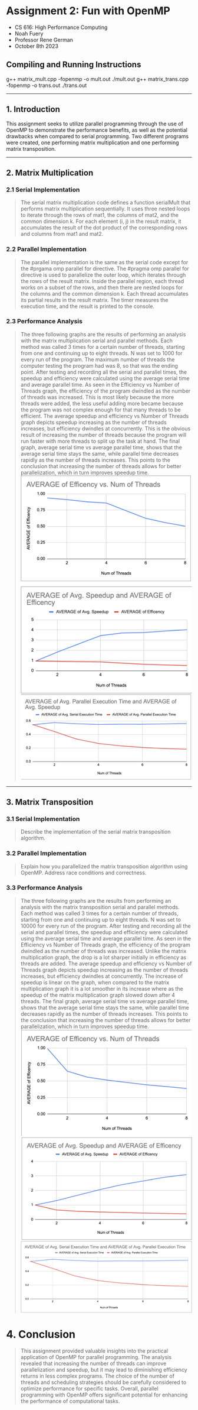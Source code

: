 # Assignment 2: Fun with OpenMP
* CS 616: High Performance Computing
* Noah Fuery
* Professor Rene German
* October 8th 2023

## Compiling and Running Instructions
g++ matrix_mult.cpp -fopenmp -o mult.out
./mult.out
g++ matrix_trans.cpp -fopenmp -o trans.out
./trans.out

----------------
## 1. Introduction
This assignment seeks to utilize parallel programming through the use of OpenMP to demonstrate the performance benefits, as well as the potential drawbacks when compared to serial programming. Two different programs were created, one performing matrix multiplication and one performing matrix transposition.

-------------------------
## 2. Matrix Multiplication
### 2.1 Serial Implementation
   > The serial matrix multiplication code defines a function serialMult that performs matrix multiplication sequentially. It uses three nested loops to iterate through the rows of mat1, the columns of mat2, and the common dimension k. For each element (i, j) in the result matrix, it accumulates the result of the dot product of the corresponding rows and columns from mat1 and mat2.

### 2.2 Parallel Implementation
   > The parallel implementation is the same as the serial code except for the #prgama omp parallel for directive. The #pragma omp parallel for directive is used to parallelize the outer loop, which iterates through the rows of the result matrix. Inside the parallel region, each thread works on a subset of the rows, and then there are nested loops for the columns and the common dimension k. Each thread accumulates its partial results in the result matrix. The timer measures the execution time, and the result is printed to the console.

### 2.3 Performance Analysis
   > The three following graphs are the results of performing an analysis with the matrix multiplication serial and parallel methods. Each method was called 3 times for a certain number of threads, starting from one and continuing up to eight threads. N was set to 1000 for every run of the program. The maximum number of threads the computer testing the program had was 8, so that was the ending point. After testing and recording all the serial and parallel times, the speedup and efficiency were calculated using the average serial time and average parallel time. As seen in the Efficiency vs Number of Threads graph, the efficiency of the program dwindled as the number of threads was increased. This is most likely because the more threads were added, the less useful adding more became because the program was not complex enough for that many threads to be efficient. The average speedup and efficiency vs Number of Threads graph depicts speedup increasing as the number of threads increases, but efficiency dwindles at concurrently. This is the obvious result of increasing the number of threads because the program will run faster with more threads to split up the task at hand. The final graph, average serial time vs average parallel time, shows that the average serial time stays the same, while parallel time decreases rapidly as the number of threads increases. This points to the conclusion that increasing the number of threads allows for better parallelization, which in turn improves speedup time.
![Threads vs Efficiency](Assets/multThreadsvsEff.png)
![mSUPandEFF](Assets/multSpeedUpandEffi.png)
![mSvP](Assets/multSerialvsParallel.png)

-------------------------
## 3. Matrix Transposition
### 3.1 Serial Implementation
   > Describe the implementation of the serial matrix transposition algorithm.

### 3.2 Parallel Implementation
   > Explain how you parallelized the matrix transposition algorithm using OpenMP. Address race conditions and correctness.

### 3.3 Performance Analysis
   > The three following graphs are the results from performing an analysis with the matrix transposition serial and parallel methods. Each method was called 3 times for a certain number of threads, starting from one and continuing up to eight threads. N was set to 10000 for every run of the program. After testing and recording all the serial and parallel times, the speedup and efficiency were calculated using the average serial time and average parallel time. As seen in the Efficiency vs Number of Threads graph, the efficiency of the program dwindled as the number of threads was increased. Unlike the matrix multiplication graph, the drop is a lot sharper initially in efficiency as threads are added. The average speedup and efficiency vs Number of Threads graph depicts speedup increasing as the number of threads increases, but efficiency dwindles at concurrently. The increase of speedup is linear on the graph, when compared to the matrix multiplication graph it is a lot smoother in its increase where as the speedup of the matrix multiplication graph slowed down after 4 threads. The final graph, average serial time vs average parallel time, shows that the average serial time stays the same, while parallel time decreases rapidly as the number of threads increases. This points to the conclusion that increasing the number of threads allows for better parallelization, which in turn improves speedup time.
![Threads vs Efficiency](Assets/transThreadsvsEff.png)
![tSUPandEFF](Assets/transSpeedUpandEff.png)
![tSvP](Assets/transSerialvsParallel.png)

# 4. Conclusion
> This assignment provided valuable insights into the practical application of OpenMP for parallel programming. The analysis revealed that increasing the number of threads can improve parallelization and speedup, but it may lead to diminishing efficiency returns in less complex programs. The choice of the number of threads and scheduling strategies should be carefully considered to optimize performance for specific tasks. Overall, parallel programming with OpenMP offers significant potential for enhancing the performance of computational tasks.
